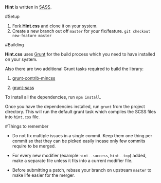 **Hint** is written in [SASS](http://sass-lang.com/).

#Setup
1. [Fork **Hint.css**](https://help.github.com/articles/fork-a-repo) and clone it on your system.
2. Create a new branch out off `master` for your fix/feature. `git checkout new-feature master`

#Building

**Hint.css** uses [Grunt](http://gruntjs.com/) for the build process which you need to have installed on your system.

Also there are two additional Grunt tasks required to build the library:

1. [grunt-contrib-mincss](https://npmjs.org/package/grunt-contrib-mincss)

2. [grunt-sass](https://npmjs.org/package/grunt-sass)

To install all the dependencies, run `npm install`.

Once you have the dependencies installed, run `grunt` from the project directory. This will run the default grunt task which compiles the SCSS files into `hint.css` file.

#Things to remember
- Do not fix multiple issues in a single commit. Keep them one thing per commit so that they can be picked easily incase only few commits require to be merged.

- For every new modifier (example `hint--success`, `hint--top`) added, make a separate file unless it fits into a current modifier file.

- Before submitting a patch, rebase your branch on upstream `master` to make life easier for the merger.